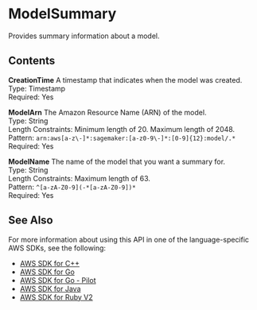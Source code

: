 # ModelSummary<a name="API_ModelSummary"></a>

Provides summary information about a model\.

## Contents<a name="API_ModelSummary_Contents"></a>

 **CreationTime**   <a name="SageMaker-Type-ModelSummary-CreationTime"></a>
A timestamp that indicates when the model was created\.  
Type: Timestamp  
Required: Yes

 **ModelArn**   <a name="SageMaker-Type-ModelSummary-ModelArn"></a>
The Amazon Resource Name \(ARN\) of the model\.  
Type: String  
Length Constraints: Minimum length of 20\. Maximum length of 2048\.  
Pattern: `arn:aws[a-z\-]*:sagemaker:[a-z0-9\-]*:[0-9]{12}:model/.*`   
Required: Yes

 **ModelName**   <a name="SageMaker-Type-ModelSummary-ModelName"></a>
The name of the model that you want a summary for\.  
Type: String  
Length Constraints: Maximum length of 63\.  
Pattern: `^[a-zA-Z0-9](-*[a-zA-Z0-9])*`   
Required: Yes

## See Also<a name="API_ModelSummary_SeeAlso"></a>

For more information about using this API in one of the language\-specific AWS SDKs, see the following:
+  [AWS SDK for C\+\+](https://docs.aws.amazon.com/goto/SdkForCpp/sagemaker-2017-07-24/ModelSummary) 
+  [AWS SDK for Go](https://docs.aws.amazon.com/goto/SdkForGoV1/sagemaker-2017-07-24/ModelSummary) 
+  [AWS SDK for Go \- Pilot](https://docs.aws.amazon.com/goto/SdkForGoPilot/sagemaker-2017-07-24/ModelSummary) 
+  [AWS SDK for Java](https://docs.aws.amazon.com/goto/SdkForJava/sagemaker-2017-07-24/ModelSummary) 
+  [AWS SDK for Ruby V2](https://docs.aws.amazon.com/goto/SdkForRubyV2/sagemaker-2017-07-24/ModelSummary) 
